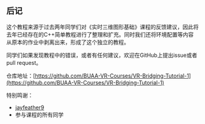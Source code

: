 ## 后记

这个教程来源于过去两年同学们对《实时三维图形基础》课程的反馈建议，因此将去年已经存在的C++简单教程进行了整理和扩充。同时我们还将环境配置等内容从原本的作业中剥离出来，形成了这个独立的教程。

同学们如果发现教程中的错误，或者有任何建议，欢迎在GitHub上提出issue或者pull request。

仓库地址：[https://github.com/BUAA-VR-Courses/VR-Bridging-Tutorial-1](https://github.com/BUAA-VR-Courses/VR-Bridging-Tutorial-1)

特别鸣谢：
- [jayfeather9](https://github.com/jayfeather9)
- 参与课程的所有同学